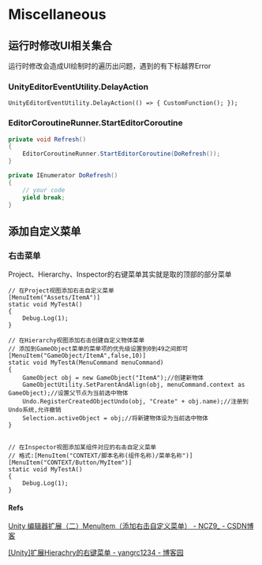 # Miscellaneous

## 运行时修改UI相关集合

运行时修改会造成UI绘制时的遍历出问题，遇到的有下标越界Error

### UnityEditorEventUtility.DelayAction

```text
UnityEditorEventUtility.DelayAction(() => { CustomFunction(); });
```

### EditorCoroutineRunner.StartEditorCoroutine

```csharp
private void Refresh()
{
    EditorCoroutineRunner.StartEditorCoroutine(DoRefresh());
}

private IEnumerator DoRefresh()
{
    // your code
    yield break;
}
```

## 添加自定义菜单

### 右击菜单

Project、Hierarchy、Inspector的右键菜单其实就是取的顶部的部分菜单

```text
// 在Project视图添加右击自定义菜单
[MenuItem("Assets/ItemA")]
static void MyTestA()
{
    Debug.Log(1);
}

// 在Hierarchy视图添加右击创建自定义物体菜单
// 添加到GameObject菜单的菜单项的优先级设置到0到49之间即可
[MenuItem("GameObject/ItemA",false,10)]
static void MyTestA(MenuCommand menuCommand)
{
    GameObject obj = new GameObject("ItemA");//创建新物体
    GameObjectUtility.SetParentAndAlign(obj, menuCommand.context as GameObject);//设置父节点为当前选中物体
    Undo.RegisterCreatedObjectUndo(obj, "Create" + obj.name);//注册到Undo系统,允许撤销
    Selection.activeObject = obj;//将新建物体设为当前选中物体
}
    

// 在Inspector视图添加某组件对应的右击自定义菜单
// 格式:[MenuItem("CONTEXT/脚本名称(组件名称)/菜单名称")]
[MenuItem("CONTEXT/Button/MyItem")]
static void MyTestA()
{
    Debug.Log(1);
}
```

#### Refs

[Unity 编辑器扩展（二）MenuItem（添加右击自定义菜单） - NCZ9\_ - CSDN博客](https://blog.csdn.net/NCZ9_/article/details/88561055)

[\[Unity\]扩展Hierachry的右键菜单 - yangrc1234 - 博客园](https://www.cnblogs.com/yangrouchuan/p/6690689.html)

